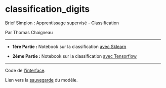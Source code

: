 # classification_digits

Brief Simplon : Apprentissage supervisé - Classification

Par Thomas Chaigneau

---

- **1ère Partie :** Notebook sur la classification [avec Sklearn](./code_part1_classification.ipynb)

- **2ème Partie :** Notebook sur la classification [avec Tensorflow](./code_part2_tensorflow.ipynb)

---

Code de [l'interface](interface.py).

Lien vers la [sauvegarde](mnist_model) du modèle.